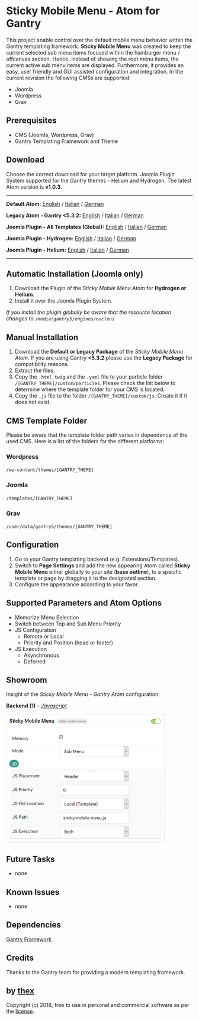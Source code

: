 # Sticky Mobile Menu - Atom for Gantry
This project enable control over the default mobile menu behavior within the Gantry templating framework. **Sticky Mobile Menu** was created to keep the current selected sub menu items focused within the hamburger menu / offcanvas section. Hence, instead of showing the root menu items, the current active sub menu items are displayed. Furthermore, it provides an easy, user friendly and GUI assisted configuration and integration. In the current revision the following CMSs are supported:
* Joomla
* Wordpress
* Grav

## Prerequisites
* CMS (Joomla, Wordpress, Grav)
* Gantry Templating Framework and Theme

## Download
Choose the correct download for your target platform. Joomla Plugin System supported for the Gantry themes - Helium and Hydrogen. The latest Atom version is **v1.0.3**.
___
**Default Atom:**
[English](https://github.com/thexmanxyz/Sticky-Mobile-Menu-Gantry/releases/download/v1.0.3/smm.atom.only.EN.v1.0.3.zip) / [Italian](https://github.com/thexmanxyz/Sticky-Mobile-Menu-Gantry/releases/download/v1.0.3/smm.atom.only.IT.v1.0.3.zip) / [German](https://github.com/thexmanxyz/Sticky-Mobile-Menu-Gantry/releases/download/v1.0.3/smm.atom.only.DE.v1.0.3.zip)

**Legacy Atom - Gantry <5.3.2:**
[English](https://github.com/thexmanxyz/Sticky-Mobile-Menu-Gantry/releases/download/v1.0.3/smm.atom.only.legacy.EN.v1.0.3.zip) / [Italian](https://github.com/thexmanxyz/Sticky-Mobile-Menu-Gantry/releases/download/v1.0.3/smm.atom.only.legacy.IT.v1.0.3.zip) / [German](https://github.com/thexmanxyz/Sticky-Mobile-Menu-Gantry/releases/download/v1.0.3/smm.atom.only.legacy.DE.v1.0.3.zip)

**Joomla Plugin - All Templates (Global):**
[English](https://github.com/thexmanxyz/Sticky-Mobile-Menu-Gantry/releases/download/v1.0.3/smm.j3.global.EN.v1.0.3.zip) / [Italian](https://github.com/thexmanxyz/Sticky-Mobile-Menu-Gantry/releases/download/v1.0.3/smm.j3.global.IT.v1.0.3.zip) / [German](https://github.com/thexmanxyz/Sticky-Mobile-Menu-Gantry/releases/download/v1.0.3/smm.j3.global.DE.v1.0.3.zip)

**Joomla Plugin - Hydrogen:**
[English](https://github.com/thexmanxyz/Sticky-Mobile-Menu-Gantry/releases/download/v1.0.3/smm.j3.hydrogen.EN.v1.0.3.zip) / [Italian](https://github.com/thexmanxyz/Sticky-Mobile-Menu-Gantry/releases/download/v1.0.3/smm.j3.hydrogen.IT.v1.0.3.zip) / [German](https://github.com/thexmanxyz/Sticky-Mobile-Menu-Gantry/releases/download/v1.0.3/smm.j3.hydrogen.DE.v1.0.3.zip)

**Joomla Plugin - Helium:**
[English](https://github.com/thexmanxyz/Sticky-Mobile-Menu-Gantry/releases/download/v1.0.3/smm.j3.helium.EN.v1.0.3.zip) / [Italian](https://github.com/thexmanxyz/Sticky-Mobile-Menu-Gantry/releases/download/v1.0.3/smm.j3.helium.IT.v1.0.3.zip) / [German](https://github.com/thexmanxyz/Sticky-Mobile-Menu-Gantry/releases/download/v1.0.3/smm.j3.helium.DE.v1.0.3.zip)
___

## Automatic Installation (Joomla only)
1. Download the Plugin of the *Sticky Mobile Menu Atom* for **Hydrogen or Helium**.
2. Install it over the Joomla Plugin System.

*If you install the plugin globally be aware that the resource location changes to `/media/gantry5/engines/nucleus`*

## Manual Installation
1. Download the **Default or Legacy Package** of the *Sticky Mobile Menu Atom*. If you are using Gantry **<5.3.2** please use the **Legacy Package** for compatibility reasons.
2. Extract the files.
3. Copy the `.html.twig` and the `.yaml` file to your particle folder `/[GANTRY_THEME]/custom/particles`. Please check the list below to determine where the template folder for your CMS is located.
4. Copy the `.js` file to the folder `/[GANTRY_THEME]/custom/js`. Create it if it does not exist.

## CMS Template Folder
Please be aware that the template folder path varies in dependence of the used CMS. Here is a list of the folders for the different platforms:

### Wordpress
`/wp-content/themes/[GANTRY_THEME]`

### Joomla
`/templates/[GANTRY_THEME]`

### Grav
`/user/data/gantry5/themes/[GANTRY_THEME]`

## Configuration
1. Go to your Gantry templating backend (e.g. Extensions/Templates).
2. Switch to **Page Settings** and add the new appearing Atom called **Sticky Mobile Menu** either globally to your site (**base outline**), to a specific template or page by dragging it to the designated section.
3. Configure the appearance according to your favor.

## Supported Parameters and Atom Options
* Memorize Menu Selection
* Switch between Top and Sub Menu Priority
* JS Configuration
  * Remote or Local
  * Priority and Position (head or footer)
* JS Execution
  * Asynchronous
  * Deferred

## Showroom
Insight of the *Sticky Mobile Menu - Gantry Atom* configuration:

**Backend (1)** - *[Javascript](/screenshots/backend_js.png)*

![1](/screenshots/backend_js.png)

## Future Tasks
* none

## Known Issues
* none

## Dependencies
[Gantry Framework](http://gantry.org/)

## Credits
Thanks to the Gantry team for providing a modern templating framework.

## by [thex](https://github.com/thexmanxyz)
Copyright (c) 2018, free to use in personal and commercial software as per the [license](/LICENSE.md).
